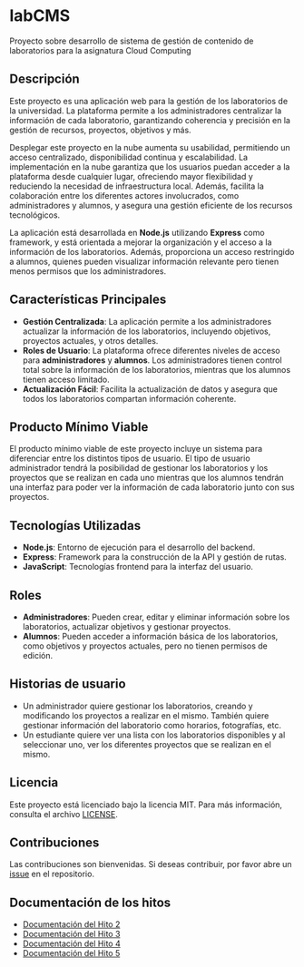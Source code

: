 # labCMS
Proyecto sobre desarrollo de sistema de gestión de contenido de laboratorios para la asignatura Cloud Computing


## Descripción

Este proyecto es una aplicación web para la gestión de los laboratorios de la universidad. La plataforma permite a los administradores centralizar la información de cada laboratorio, garantizando coherencia y precisión en la gestión de recursos, proyectos, objetivos y más.

Desplegar este proyecto en la nube aumenta su usabilidad, permitiendo un acceso centralizado, disponibilidad continua y escalabilidad. La implementación en la nube garantiza que los usuarios puedan acceder a la plataforma desde cualquier lugar, ofreciendo mayor flexibilidad y reduciendo la necesidad de infraestructura local. Además, facilita la colaboración entre los diferentes actores involucrados, como administradores y alumnos, y asegura una gestión eficiente de los recursos tecnológicos.

La aplicación está desarrollada en **Node.js** utilizando **Express** como framework, y está orientada a mejorar la organización y el acceso a la información de los laboratorios. Además, proporciona un acceso restringido a alumnos, quienes pueden visualizar información relevante pero tienen menos permisos que los administradores.

## Características Principales

- **Gestión Centralizada**: La aplicación permite a los administradores actualizar la información de los laboratorios, incluyendo objetivos, proyectos actuales, y otros detalles.
- **Roles de Usuario**: La plataforma ofrece diferentes niveles de acceso para **administradores** y **alumnos**. Los administradores tienen control total sobre la información de los laboratorios, mientras que los alumnos tienen acceso limitado.
- **Actualización Fácil**: Facilita la actualización de datos y asegura que todos los laboratorios compartan información coherente.

## Producto Mínimo Viable

El producto mínimo viable de este proyecto incluye un sistema para diferenciar entre los distintos tipos de usuario. El tipo de usuario 
administrador tendrá la posibilidad de gestionar los laboratorios y los proyectos que se realizan en cada uno mientras que los alumnos 
tendrán una interfaz para poder ver la información de cada laboratorio junto con sus proyectos.

## Tecnologías Utilizadas

- **Node.js**: Entorno de ejecución para el desarrollo del backend.
- **Express**: Framework para la construcción de la API y gestión de rutas.
- **JavaScript**: Tecnologías frontend para la interfaz del usuario.

## Roles

- **Administradores**: Pueden crear, editar y eliminar información sobre los laboratorios, actualizar objetivos y gestionar proyectos.
- **Alumnos**: Pueden acceder a información básica de los laboratorios, como objetivos y proyectos actuales, pero no tienen permisos de edición.

## Historias de usuario

- Un administrador quiere gestionar los laboratorios, creando y modificando los proyectos a realizar en el mismo. También quiere gestionar información del laboratorio como horarios, fotografías, etc.
- Un estudiante quiere ver una lista con los laboratorios disponibles y al seleccionar uno, ver los diferentes proyectos que se realizan en el mismo.

## Licencia

Este proyecto está licenciado bajo la licencia MIT. Para más información, consulta el archivo [LICENSE](https://https://github.com/javiimartin/labCMS/blob/main/LICENSE).

## Contribuciones

Las contribuciones son bienvenidas. Si deseas contribuir, por favor abre un  [issue](https://github.com/javiimartin/labCMS/issues/new) en el repositorio.


## Documentación de los hitos
- [Documentación del Hito 2](./hito2.md)
- [Documentación del Hito 3](./hito3.md)
- [Documentación del Hito 4](./hito4.md)
- [Documentación del Hito 5](./hito5.md)